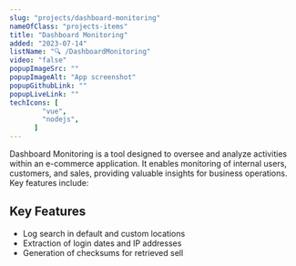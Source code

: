 ```yaml
---
slug: "projects/dashboard-monitoring"
nameOfClass: "projects-items"
title: "Dashboard Monitoring"
added: "2023-07-14"
listName: "🔍 /DashboardMonitoring"
video: "false"
popupImageSrc: ""
popupImageAlt: "App screenshot"
popupGithubLink: ""
popupLiveLink: ""
techIcons: [
        "vue",
        "nodejs",
      ]
---
```


Dashboard Monitoring is a tool designed to oversee and analyze activities within an e-commerce application. It enables monitoring of internal users, customers, and sales, providing valuable insights for business operations. Key features include:

## Key Features

- Log search in default and custom locations
- Extraction of login dates and IP addresses
- Generation of checksums for retrieved sell